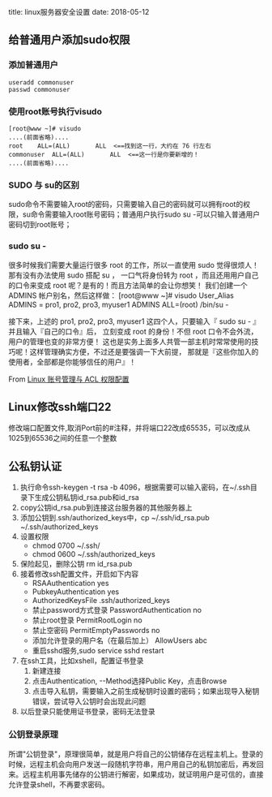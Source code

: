 title: linux服务器安全设置
date: 2018-05-12

## 给普通用户添加sudo权限

### 添加普通用户

    useradd commonuser
    passwd commonuser

### 使用root账号执行visudo

    [root@www ~]# visudo
    ....(前面省略)....
    root    ALL=(ALL)       ALL  <==找到这一行，大约在 76 行左右
    commonuser  ALL=(ALL)       ALL  <==这一行是你要新增的！
    ....(前面省略)....
    
### SUDO 与 su的区别
sudo命令不需要输入root的密码，只需要输入自己的密码就可以拥有root的权限，su命令需要输入root账号密码；普通用户执行sudo su -可以只输入普通用户密码切到root账号；
    
    
### sudo su -

很多时候我们需要大量运行很多 root 的工作，所以一直使用 sudo 觉得很烦人！那有没有办法使用 sudo 搭配 su ， 一口气将身份转为 root ，而且还用用户自己的口令来变成 root 呢？是有的！而且方法简单的会让你想笑！ 我们创建一个 ADMINS 帐户别名，然后这样做：
        [root@www ~]# visudo
        User_Alias  ADMINS = pro1, pro2, pro3, myuser1
        ADMINS ALL=(root)  /bin/su -
    	
接下来，上述的 pro1, pro2, pro3, myuser1 这四个人，只要输入『 sudo su - 』并且输入『自己的口令』后， 立刻变成 root 的身份！不但 root 口令不会外流，用户的管理也变的非常方便！ 这也是实务上面多人共管一部主机时常常使用的技巧呢！这样管理确实方便，不过还是要强调一下大前提， 那就是『这些你加入的使用者，全部都是你能够信任的用户』！

From [Linux 账号管理与 ACL 权限配置](http://cn.linux.vbird.org/linux_basic/0410accountmanager.php)

## Linux修改ssh端口22

修改端口配置文件,取消Port前的#注释，并将端口22改成65535，可以改成从1025到65536之间的任意一个整数     

## 公私钥认证

1. 执行命令ssh-keygen -t rsa -b 4096，根据需要可以输入密码，在~/.ssh目录下生成公钥私钥id_rsa.pub和id_rsa
2. copy公钥id_rsa.pub到连接这台服务器的其他服务器上
3. 添加公钥到.ssh/authorized_keys中，cp ~/.ssh/id_rsa.pub ~/.ssh/authorized_keys
4. 设置权限
    * chmod 0700 ~/.ssh/
    * chmod 0600 ~/.ssh/authorized_keys
5. 保险起见，删除公钥 rm id_rsa.pub
6. 接着修改ssh配置文件，开启如下内容
    * RSAAuthentication yes
	* PubkeyAuthentication yes
	* AuthorizedKeysFile      .ssh/authorized_keys
	* 禁止password方式登录 PasswordAuthentication no
	* 禁止root登录 PermitRootLogin no
	* 禁止空密码 PermitEmptyPasswords no
	* 添加允许登录的用户名（在最后加上） AllowUsers abc
	* 重启sshd服务,sudo service sshd restart
3. 在ssh工具，比如xshell，配置证书登录
    1. 新建连接
	2. 点击Authentication, --Method选择Public Key，点击Browse
	3. 点击导入私钥，需要输入之前生成秘钥时设置的密码；如果出现导入秘钥错误，尝试导入公钥时会出现此问题
4. 以后登录只能使用证书登录，密码无法登录

### 公钥登录原理
所谓"公钥登录"，原理很简单，就是用户将自己的公钥储存在远程主机上。登录的时候，远程主机会向用户发送一段随机字符串，用户用自己的私钥加密后，再发回来。远程主机用事先储存的公钥进行解密，如果成功，就证明用户是可信的，直接允许登录shell，不再要求密码。
